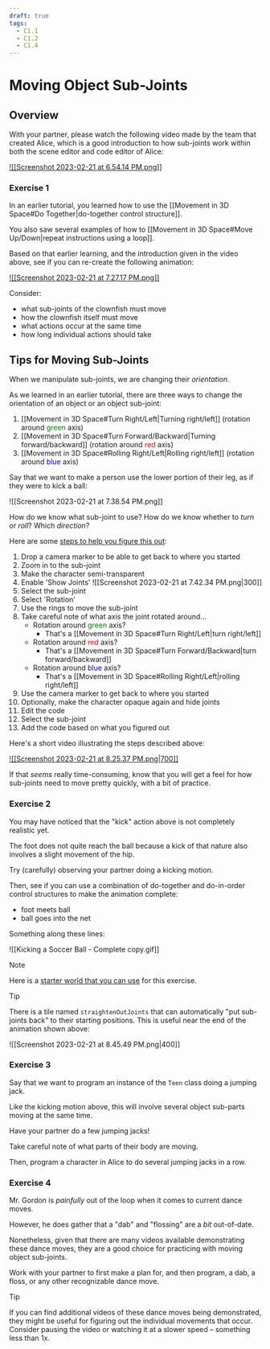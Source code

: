 ```yaml
---
draft: true
tags:
  - C1.1
  - C1.2
  - C1.4
---
```


# Moving Object Sub-Joints

## Overview

With your partner, please watch the following video made by the team that created Alice, which is a good introduction to how sub-joints work within both the scene editor and code editor of Alice:

[![[Screenshot 2023-02-21 at 6.54.14 PM.png]]](https://www.youtube-nocookie.com/embed/EWUtVLWAcRk)

### Exercise 1

In an earlier tutorial, you learned how to use the [[Movement in 3D Space#Do Together|do-together control structure]].

You also saw several examples of how to [[Movement in 3D Space#Move Up/Down|repeat instructions using a loop]].

Based on that earlier learning, and the introduction given in the video above, see if you can re-create the following animation:

[![[Screenshot 2023-02-21 at 7.27.17 PM.png]]](https://www.youtube-nocookie.com/embed/RDuF099gEOM)

Consider:

- what sub-joints of the clownfish must move 
- how the clownfish itself must move
- what actions occur at the same time
- how long individual actions should take

## Tips for Moving Sub-Joints

When we manipulate sub-joints, we are changing their *orientation*.

As we learned in an earlier tutorial, there are three ways to change the orientation of an object or an object sub-joint:

1. [[Movement in 3D Space#Turn Right/Left|Turning right/left]] (rotation around <span style="color:green;">green</span> axis)
2. [[Movement in 3D Space#Turn Forward/Backward|Turning forward/backward]] (rotation around <span style="color:red;">red</span> axis)
3. [[Movement in 3D Space#Rolling Right/Left|Rolling right/left]] (rotation around <span style="color:blue;">blue</span> axis)

Say that we want to make a person use the lower portion of their leg, as if they were to kick a ball:

![[Screenshot 2023-02-21 at 7.38.54 PM.png]]

How do we know what sub-joint to use? How do we know whether to *turn* or *roll*? Which *direction*?

Here are some [steps to help you figure this out](https://www.youtube-nocookie.com/embed/Ptbc0xHK6Kg):

1. Drop a camera marker to be able to get back to where you started
2. Zoom in to the sub-joint
3. Make the character semi-transparent
4. Enable 'Show Joints'
   ![[Screenshot 2023-02-21 at 7.42.34 PM.png|300]]
5. Select the sub-joint
6. Select 'Rotation'
7. Use the rings to move the sub-joint
8. Take careful note of what axis the joint rotated around...
	- Rotation around <span style="color:green;">green</span> axis?
		- That's a [[Movement in 3D Space#Turn Right/Left|turn right/left]]
	- Rotation around <span style="color:red;">red</span> axis? 
		- That's a [[Movement in 3D Space#Turn Forward/Backward|turn forward/backward]]
	- Rotation around <span style="color:blue;">blue</span> axis?
		- That's a [[Movement in 3D Space#Rolling Right/Left|rolling right/left]]
9. Use the camera marker to get back to where you started
10. Optionally, make the character opaque again and hide joints
11. Edit the code
12. Select the sub-joint
13. Add the code based on what you figured out

Here's a short video illustrating the steps described above:

[![[Screenshot 2023-02-21 at 8.25.37 PM.png|700]]](https://www.youtube-nocookie.com/embed/Ptbc0xHK6Kg)

If that *seems* really time-consuming, know that you will get a feel for how sub-joints need to move pretty quickly, with a bit of practice.

### Exercise 2

You may have noticed that the "kick" action above is not completely realistic yet.

The foot does not quite reach the ball because a kick of that nature also involves a slight movement of the hip.

Try (carefully) observing your partner doing a kicking motion.

Then, see if you can use a combination of do-together and do-in-order control structures to make the animation complete:

- foot meets ball
- ball goes into the net

Something along these lines:

![[Kicking a Soccer Ball - Complete copy.gif]]

> [!NOTE]
> Here is a [starter world that you can use](https://www.russellgordon.ca/lcs/2023-24/icd2o/Kicking_a_Ball.a3p.zip) for this exercise.

> [!TIP]
> There is a tile named `straightenOutJoints` that can automatically "put sub-joints back" to their starting positions. This is useful near the end of the animation shown above:
> 
> ![[Screenshot 2023-02-21 at 8.45.49 PM.png|400]]

### Exercise 3

Say that we want to program an instance of the `Teen` class doing a jumping jack.

Like the kicking motion above, this will involve several object sub-parts moving at the same time.

Have your partner do a few jumping jacks!

Take careful note of what parts of their body are moving.

Then, program a character in Alice to do several jumping jacks in a row.

### Exercise 4

Mr. Gordon is *painfully* out of the loop when it comes to current dance moves.

However, he does gather that a "dab" and "flossing" are a *bit* out-of-date.

Nonetheless, given that there are many videos available demonstrating these dance moves, they are a good choice for practicing with moving object sub-joints.

Work with your partner to first make a plan for, and then program, a dab, a floss, or any other recognizable dance move.

> [!TIP]
> If you can find additional videos of these dance moves being demonstrated, they might be useful for figuring out the individual movements that occur. Consider pausing the video or watching it at a slower speed – something less than 1x.


